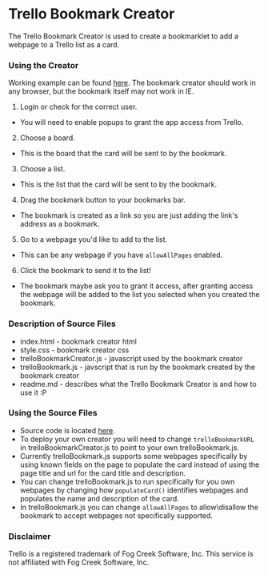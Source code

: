 # Trello Bookmark Creator
The Trello Bookmark Creator is used to create a bookmarklet to add a webpage to a Trello list as a card.

### Using the Creator
Working example can be found [here](http://flipxfx.pancakeapps.com/trello-bookmark-creator/index.html). The bookmark creator should work in any browser, but the bookmark itself may not work in IE.

1. Login or check for the correct user. 
  - You will need to enable popups to grant the app access from Trello.
2. Choose a board. 
  - This is the board that the card will be sent to by the bookmark.
3. Choose a list.
  - This is the list that the card will be sent to by the bookmark.
4. Drag the bookmark button to your bookmarks bar.
  - The bookmark is created as a link so you are just adding the link's address as a bookmark.
5. Go to a webpage you'd like to add to the list.
  - This can be any webpage if you have `allowAllPages` enabled.
6. Click the bookmark to send it to the list!
  - The bookmark maybe ask you to grant it access, after granting access the webpage will be added to the list you selected when you created the bookmark.

### Description of Source Files
- index.html - bookmark creator html
- style.css - bookmark creator css
- trelloBookmarkCreator.js - javascript used by the bookmark creator
- trelloBookmark.js - javscript that is run by the bookmark created by the bookmark creator
- readme.md - describes what the Trello Bookmark Creator is and how to use it :P

### Using the Source Files
- Source code is located [here](https://github.com/flipxfx/trello-bookmark-creator).
- To deploy your own creator you will need to change `trelloBookmarkURL` in trelloBookmarkCreator.js to point to your own trelloBookmark.js.
- Currently trelloBookmark.js supports some webpages specifically by using known fields on the page to populate the card instead of using the page title and url for the card title and description.
- You can change trelloBookmark.js to run specifically for you own webpages by changing how `populateCard()` identifies webpages and populates the name and description of the card.
- In trelloBookmark.js you can change `allowAllPages` to allow\disallow the bookmark to accept webpages not specifically supported.

### Disclaimer
Trello is a registered trademark of Fog Creek Software, Inc. This service is not affiliated with Fog Creek Software, Inc.
